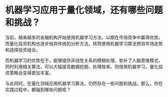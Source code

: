 # 机器学习应用于量化领域，还有哪些问题和挑战？

当前，越来越多的金融机构开始使用机器学习方法，以期在市场竞争中赢得优势。而量化投资机构也逐步抛弃传统的分析方法，转而使用机器学习算法预测市场走势和选择投资组合。

而机器学习的优势在于，能够提供非线性关系的模糊处理，弥补了人脑思维模式，同时利用相关算法，可以大幅提高数据挖掘、处理效率。则借用机器学习，量化投资策略会变得更加丰富。

与此同时，在量化领域应用机器学习算法，仍然存在一些问题和挑战。那么，你在实践过程中，都碰到哪些问题呢？